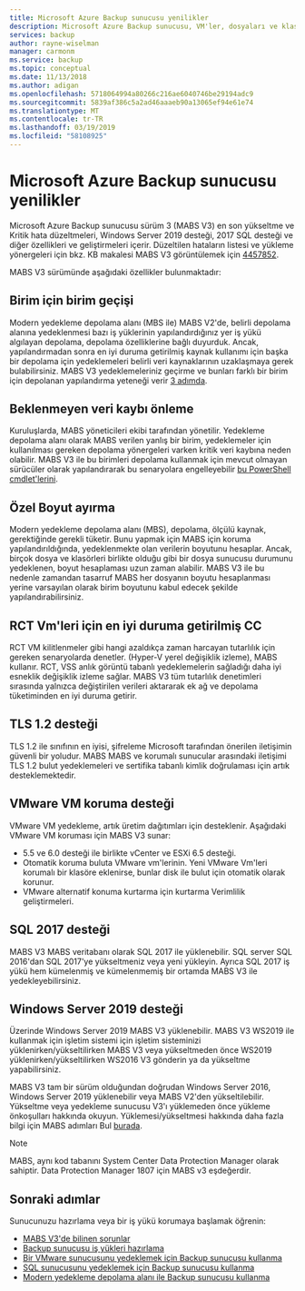 ```yaml
---
title: Microsoft Azure Backup sunucusu yenilikler
description: Microsoft Azure Backup sunucusu, VM'ler, dosyaları ve klasörleri, iş yükleri ve daha fazla korumak için yedekleme gelişmiş özellikler sunar. Yüklemek veya yükseltmek için Azure Backup sunucusu V3 öğrenin.
services: backup
author: rayne-wiselman
manager: carmonm
ms.service: backup
ms.topic: conceptual
ms.date: 11/13/2018
ms.author: adigan
ms.openlocfilehash: 5718064994a80266c216ae6040746be29194adc9
ms.sourcegitcommit: 5839af386c5a2ad46aaaeb90a13065ef94e61e74
ms.translationtype: MT
ms.contentlocale: tr-TR
ms.lasthandoff: 03/19/2019
ms.locfileid: "58108925"
---
```

# <a name="whats-new-in-microsoft-azure-backup-server"></a>Microsoft Azure Backup sunucusu yenilikler

Microsoft Azure Backup sunucusu sürüm 3 (MABS V3) en son yükseltme ve Kritik hata düzeltmeleri, Windows Server 2019 desteği, 2017 SQL desteği ve diğer özellikleri ve geliştirmeleri içerir. Düzeltilen hataların listesi ve yükleme yönergeleri için bkz. KB makalesi MABS V3 görüntülemek için [4457852](https://support.microsoft.com/en-us/help/4457852/microsoft-azure-backup-server-v3).

MABS V3 sürümünde aşağıdaki özellikler bulunmaktadır:

## <a name="volume-to-volume-migration"></a>Birim için birim geçişi
Modern yedekleme depolama alanı (MBS ile) MABS V2'de, belirli depolama alanına yedeklenmesi bazı iş yüklerinin yapılandırdığınız yer iş yükü algılayan depolama, depolama özelliklerine bağlı duyurduk. Ancak, yapılandırmadan sonra en iyi duruma getirilmiş kaynak kullanımı için başka bir depolama için yedeklemeleri belirli veri kaynaklarının uzaklaşmaya gerek bulabilirsiniz. MABS V3 yedeklemeleriniz geçirme ve bunları farklı bir birim için depolanan yapılandırma yeteneği verir [3 adımda](https://blogs.technet.microsoft.com/dpm/2017/10/24/storage-migration-with-dpm-2016-mbs/).

## <a name="prevent-unexpected-data-loss"></a>Beklenmeyen veri kaybı önleme
Kuruluşlarda, MABS yöneticileri ekibi tarafından yönetilir. Yedekleme depolama alanı olarak MABS verilen yanlış bir birim, yedeklemeler için kullanılması gereken depolama yönergeleri varken kritik veri kaybına neden olabilir. MABS V3 ile bu birimleri depolama kullanmak için mevcut olmayan sürücüler olarak yapılandırarak bu senaryolara engelleyebilir [bu PowerShell cmdlet'lerini](https://docs.microsoft.com/system-center/dpm/add-storage#volume-exclusion).

## <a name="custom-size-allocation"></a>Özel Boyut ayırma
Modern yedekleme depolama alanı (MBS), depolama, ölçülü kaynak, gerektiğinde gerekli tüketir. Bunu yapmak için MABS için koruma yapılandırıldığında, yedeklenmekte olan verilerin boyutunu hesaplar. Ancak, birçok dosya ve klasörleri birlikte olduğu gibi bir dosya sunucusu durumunu yedeklenen, boyut hesaplaması uzun zaman alabilir. MABS V3 ile bu nedenle zamandan tasarruf MABS her dosyanın boyutu hesaplanması yerine varsayılan olarak birim boyutunu kabul edecek şekilde yapılandırabilirsiniz.

## <a name="optimized-cc-for-rct-vms"></a>RCT Vm'leri için en iyi duruma getirilmiş CC
RCT VM kilitlenmeler gibi hangi azaldıkça zaman harcayan tutarlılık için gereken senaryolarda denetler. (Hyper-V yerel değişiklik izleme), MABS kullanır. RCT, VSS anlık görüntü tabanlı yedeklemelerin sağladığı daha iyi esneklik değişiklik izleme sağlar. MABS V3 tüm tutarlılık denetimleri sırasında yalnızca değiştirilen verileri aktararak ek ağ ve depolama tüketiminden en iyi duruma getirir.

## <a name="support-to-tls-12"></a>TLS 1.2 desteği
TLS 1.2 ile sınıfının en iyisi, şifreleme Microsoft tarafından önerilen iletişimin güvenli bir yoludur. MABS MABS ve korumalı sunucular arasındaki iletişimi TLS 1.2 bulut yedeklemeleri ve sertifika tabanlı kimlik doğrulaması için artık desteklemektedir.

## <a name="vmware-vm-protection-support"></a>VMware VM koruma desteği
VMware VM yedekleme, artık üretim dağıtımları için desteklenir. Aşağıdaki VMware VM koruması için MABS V3 sunar:

-   5.5 ve 6.0 desteği ile birlikte vCenter ve ESXi 6.5 desteği.
- Otomatik koruma buluta VMware vm'lerinin. Yeni VMware Vm'leri korumalı bir klasöre eklenirse, bunlar disk ile bulut için otomatik olarak korunur.
- VMware alternatif konuma kurtarma için kurtarma Verimlilik geliştirmeleri.

## <a name="sql-2017-support"></a>SQL 2017 desteği
MABS V3 MABS veritabanı olarak SQL 2017 ile yüklenebilir. SQL server SQL 2016'dan SQL 2017'ye yükseltmeniz veya yeni yükleyin. Ayrıca SQL 2017 iş yükü hem kümelenmiş ve kümelenmemiş bir ortamda MABS V3 ile yedekleyebilirsiniz.

## <a name="windows-server-2019-support"></a>Windows Server 2019 desteği
Üzerinde Windows Server 2019 MABS V3 yüklenebilir. MABS V3 WS2019 ile kullanmak için işletim sistemi için işletim sisteminizi yüklenirken/yükseltilirken MABS V3 veya yükseltmeden önce WS2019 yüklenirken/yükseltilirken WS2016 V3 gönderin ya da yükseltme yapabilirsiniz.

MABS V3 tam bir sürüm olduğundan doğrudan Windows Server 2016, Windows Server 2019 yüklenebilir veya MABS V2'den yükseltilebilir. Yükseltme veya yedekleme sunucusu V3'ı yüklemeden önce yükleme önkoşulları hakkında okuyun.
Yüklemesi/yükseltmesi hakkında daha fazla bilgi için MABS adımları Bul [burada](https://docs.microsoft.com/azure/backup/backup-azure-microsoft-azure-backup#software-package).


> [!NOTE]
> 
> MABS, aynı kod tabanını System Center Data Protection Manager olarak sahiptir. Data Protection Manager 1807 için MABS v3 eşdeğerdir.

## <a name="next-steps"></a>Sonraki adımlar

Sunucunuzu hazırlama veya bir iş yükü korumaya başlamak öğrenin:
- [MABS V3'de bilinen sorunlar](backup-mabs-release-notes-v3.md)
- [Backup sunucusu iş yükleri hazırlama](backup-azure-microsoft-azure-backup.md)
- [Bir VMware sunucusunu yedeklemek için Backup sunucusu kullanma](backup-azure-backup-server-vmware.md)
- [SQL sunucusunu yedeklemek için Backup sunucusu kullanma](backup-azure-sql-mabs.md)
- [Modern yedekleme depolama alanı ile Backup sunucusu kullanma](backup-mabs-add-storage.md)
